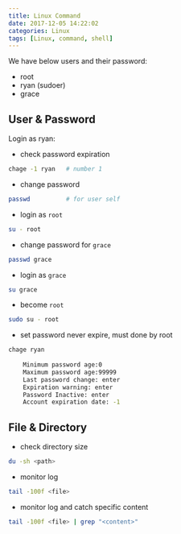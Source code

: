 ```yaml
---
title: Linux Command
date: 2017-12-05 14:22:02
categories: Linux
tags: [Linux, command, shell]
---
```


We have below users and their password:
- root
- ryan (sudoer)
- grace
 
## User & Password ##
Login as ryan:

- check password expiration
```bash
chage -1 ryan	# number 1
```
<!--more-->
- change password
```bash
passwd			# for user self
```
- login as `root`
```bash
su - root
```
- change password for `grace`
```bash
passwd grace
```
- login as `grace`
```bash
su grace
```
- become `root`
```bash
sudo su - root
```
- set password never expire, must done by root
```bash
chage ryan
	
	Minimum password age:0
	Maximum password age:99999
	Last password change: enter
	Expiration warning: enter
	Password Inactive: enter
	Account expiration date: -1
```

## File & Directory ##

- check directory size
```bash
du -sh <path>
```
- monitor log
```bash
tail -100f <file>
```
- monitor log and catch specific content
```bash
tail -100f <file> | grep "<content>"
```